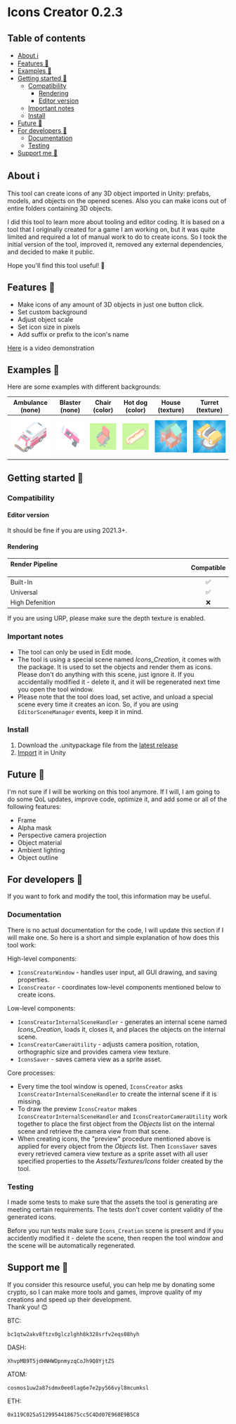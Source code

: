 # Icons Creator 0.2.3

## Table of contents
* [About :information_source:](#about-information_source)
* [Features :star2:](#features-star2)
* [Examples :eyes:](#examples-eyes)
* [Getting started :rocket:](#getting-started-rocket)
  * [Compatibility](#compatibility)
    * [Rendering](#rendering)
    * [Editor version](#editor-version)
  * [Important notes](#important-notes)
  * [Install](#install)
* [Future :crystal_ball:](#future-crystal_ball)
* [For developers :wrench:](#for-developers-wrench)
  * [Documentation](#documentation)
  * [Testing](#testing)
* [Support me :gift_heart:](#support-me-gift_heart)

## About :information_source:

This tool can create icons of any 3D object imported in Unity: prefabs, models, and objects on the opened scenes. Also you can make icons out of entire folders containing 3D objects.

I did this tool to learn more about tooling and editor coding. It is based on a tool that I originally created for a game I am working on, but it was quite limited and required a lot of manual work to do to create icons. So I took the initial version of the tool, improved it, removed any external dependencies, and decided to make it public.

Hope you'll find this tool useful! :purple_heart:

## Features :star2:

- Make icons of any amount of 3D objects in just one button click.
- Set custom background
- Adjust object scale 
- Set icon size in pixels
- Add suffix or prefix to the icon's name

[Here](https://youtu.be/5UHYbbjXDpM) is a video demonstration

## Examples :eyes:
Here are some examples with different backgrounds:

Ambulance (none) | Blaster (none)  | Chair (color)    | Hot dog (color)  | House (texture)    | Turret (texture) 
:---------:|:--------:|:--------:|:--------:|:--------:|:--------:
![alt text](https://github.com/xyperine/Icons-Creator/blob/main/Assets/Plugins/IconsCreator/Samples/Textures/Icons/Ambulance_Icon.png?raw=true)|![alt text](https://github.com/xyperine/Icons-Creator/blob/main/Assets/Plugins/IconsCreator/Samples/Textures/Icons/Blaster_Icon.png?raw=true)|![alt text](https://github.com/xyperine/Icons-Creator/blob/main/Assets/Plugins/IconsCreator/Samples/Textures/Icons/Chair_Icon.png?raw=true)|![alt text](https://github.com/xyperine/Icons-Creator/blob/main/Assets/Plugins/IconsCreator/Samples/Textures/Icons/Hot_Dog_Icon.png?raw=true)|![alt text](https://github.com/xyperine/Icons-Creator/blob/main/Assets/Plugins/IconsCreator/Samples/Textures/Icons/House_Icon.png?raw=true)|![alt text](https://github.com/xyperine/Icons-Creator/blob/main/Assets/Plugins/IconsCreator/Samples/Textures/Icons/Turret_Icon.png?raw=true)

## Getting started :rocket:

### Compatibility

#### Editor version

It should be fine if you are using 2021.3+.

#### Rendering

| Render Pipeline &nbsp;&nbsp;&nbsp;&nbsp;&nbsp;&nbsp;&nbsp;&nbsp;&nbsp;&nbsp;&nbsp;&nbsp;&nbsp;&nbsp;&nbsp;&nbsp;&nbsp;&nbsp;&nbsp;&nbsp;&nbsp;&nbsp;&nbsp;&nbsp;&nbsp;&nbsp;&nbsp;&nbsp;&nbsp;&nbsp;&nbsp;&nbsp;&nbsp;&nbsp;&nbsp;&nbsp;&nbsp;&nbsp;&nbsp;&nbsp;&nbsp;&nbsp;&nbsp;&nbsp;&nbsp;&nbsp;&nbsp;&nbsp;&nbsp;&nbsp;&nbsp;&nbsp;&nbsp;&nbsp;&nbsp;&nbsp;&nbsp;&nbsp;&nbsp;&nbsp;&nbsp;&nbsp;&nbsp;&nbsp;&nbsp;&nbsp;&nbsp;&nbsp;&nbsp;&nbsp;&nbsp;&nbsp;&nbsp;&nbsp;&nbsp;&nbsp;&nbsp;&nbsp;&nbsp;&nbsp;&nbsp;&nbsp;&nbsp;&nbsp;&nbsp;&nbsp;&nbsp;	| Compatible 					|
| :----------- 			| :-----------: 			|
| Built-In    			| :white_check_mark: 	|
| Universal   			| :white_check_mark: 	|
| High Defenition   | :x: 								|

If you are using URP, please make sure the depth texture is enabled.

### Important notes

- The tool can only be used in Edit mode.
- The tool is using a special scene named *Icons_Creation*, it comes with the package. It is used to set the objects and render them as icons. Please don't do anything with this scene, just ignore it. If you accidentally modified it - delete it, and it will be regenerated next time you open the tool window.
- Please note that the tool does load, set active, and unload a special scene every time it creates an icon. So, if you are using `EditorSceneManager` events, keep it in mind.

### Install

1. Download the .unitypackage file from the [latest release](https://github.com/xyperine/Icons-Creator/releases/tag/v0.2.3)
2. [Import](https://docs.unity3d.com/Manual/AssetPackagesImport.html) it in Unity

## Future :crystal_ball:

I'm not sure if I will be working on this tool anymore. If I will, I am going to do some QoL updates, improve code, optimize it, and add some or all of the following features:

- Frame
- Alpha mask
- Perspective camera projection
- Object material
- Ambient lighting
- Object outline

## For developers :wrench:

If you want to fork and modify the tool, this information may be useful.

### Documentation

There is no actual documentation for the code, I will update this section if I will make one. So here is a short and simple explanation of how does this tool work:

High-level components:

- `IconsCreatorWindow` - handles user input, all GUI drawing, and saving properties.
- `IconsCreator` - coordinates low-level components mentioned below to create icons.

Low-level components:

- `IconsCreatorInternalSceneHandler` - generates an internal scene named *Icons_Creation*, loads it, closes it, and places the objects on the internal scene.
- `IconsCreatorCameraUtility` - adjusts camera position, rotation, orthographic size and provides camera view texture.
- `IconsSaver` - saves camera view as a sprite asset.

Core processes:

- Every time the tool window is opened, `IconsCreator` asks `IconsCreatorInternalSceneHandler` to create the internal scene if it is missing.
- To draw the preview `IconsCreator` makes `IconsCreatorInternalSceneHandler` and `IconsCreatorCameraUtility` work together to place the first object from the *Objects* list on the internal scene and retrieve the camera view from that scene.
- When creating icons, the "preview" procedure mentioned above is applied for every object from the *Objects* list. Then `IconsSaver` saves every retrieved camera view texture as a sprite asset with all user specified properties to the *Assets/Textures/Icons* folder created by the tool.

### Testing

I made some tests to make sure that the assets the tool is generating are meeting certain requirements. The tests don't cover content validity of the generated icons.

Before you run tests make sure `Icons_Creation` scene is present and if you accidently modified it - delete the scene, then reopen the tool window and the scene will be automatically regenerated.

## Support me :gift_heart:

If you consider this resource useful, you can help me by donating some crypto, so I can make more tools and games, improve quality of my creations and speed up their development.  
Thank you! :blush:

BTC:
```
bc1qtw2akv8ftzx0glczlghh8k328srfv2eqs08hyh
```
DASH:
```
XhvpMB9T5jdHNHWDpnmyzqCoJh9Q8YjtZS
```
ATOM:
```
cosmos1uw2a87sdmx0ee0lag6e7e2py566vyl8mcumksl
```
ETH:
```
0x119C025a5129954418675cc5C4Dd07E968E9B5C8
```
